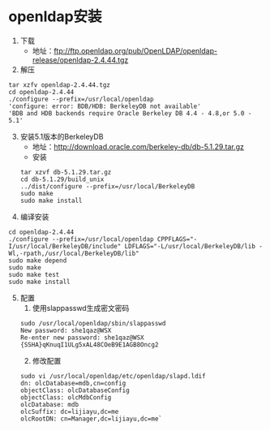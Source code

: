 # openldap安装
1. 下载
    - 地址：ftp://ftp.openldap.org/pub/OpenLDAP/openldap-release/openldap-2.4.44.tgz
2. 解压
```
tar xzfv openldap-2.4.44.tgz
cd openldap-2.4.44
./configure --prefix=/usr/local/openldap
'configure: error: BDB/HDB: BerkeleyDB not available'
'BDB and HDB backends require Oracle Berkeley DB 4.4 - 4.8,or 5.0 - 5.1'
```
3. 安装5.1版本的BerkeleyDB
    - 地址：http://download.oracle.com/berkeley-db/db-5.1.29.tar.gz
    - 安装
    ```
    tar xzvf db-5.1.29.tar.gz
    cd db-5.1.29/build_unix
    ../dist/configure --prefix=/usr/local/BerkeleyDB
    sudo make
    sudo make install
    ```
4. 编译安装
```
cd openldap-2.4.44
./configure --prefix=/usr/local/openldap CPPFLAGS="-I/usr/local/BerkeleyDB/include" LDFLAGS="-L/usr/local/BerkeleyDB/lib -Wl,-rpath,/usr/local/BerkeleyDB/lib"
sudo make depend
sudo make
sudo make test
sudo make install
```
5. 配置
    1. 使用slappasswd生成密文密码
    ```
    sudo /usr/local/openldap/sbin/slappasswd
    New password: she1qaz@WSX
    Re-enter new password: she1qaz@WSX
    {SSHA}qKnuqI1ULg5xAL48COeB9E1AGB8Oncg2
    ```
    2. 修改配置
    ```
    sudo vi /usr/local/openldap/etc/openldap/slapd.ldif
    dn: olcDatabase=mdb,cn=config
    objectClass: olcDatabaseConfig
    objectClass: olcMdbConfig
    olcDatabase: mdb
    olcSuffix: dc=lijiayu,dc=me
    olcRootDN: cn=Manager,dc=lijiayu,dc=me`
    ```
